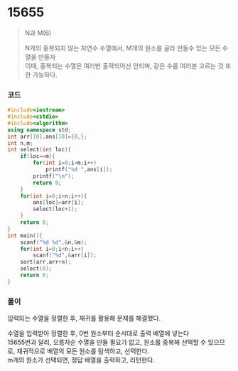 # 15655
> N과 M(6)<p></p>
> N개의 중복되지 않는 자연수 수열에서, M개의 원소를 골라 만들수 있는 모든 수열을 만들자<br>
> 이때, 중복되는 수열은 여러번 출력되어선 안되며, 같은 수를 여러본 고르는 것 또한 가능하다.
### 코드
```c++
#include<iostream>
#include<cstdio>
#include<algorithm>
using namespace std;
int arr[10],ans[10]={0,};
int n,m;
int select(int loc){
    if(loc==m){
        for(int i=0;i<m;i++)
            printf("%d ",ans[i]);
        printf("\n");
        return 0;
    }
    for(int i=0;i<n;i++){
        ans[loc]=arr[i];
        select(loc+1);
    }
    return 0;
}
int main(){
    scanf("%d %d",&n,&m);
    for(int i=0;i<n;i++)
        scanf("%d",&arr[i]);
    sort(arr,arr+n);
    select(0);
    return 0;
}
```
### 풀이
입력되는 수열을 정렬한 후, 재귀를 활용해 문제를 해결했다.<p></p>
수열을 입력받아 정렬한 후, 0번 원소부터 순서대로 출력 배열에 넣는다<br>
15655번과 달리, 오름차순 수열을 만들 필요가 없고, 원소를 중복해 선택할 수 있으므로, 재귀적으로 배열의 모든 원소를 탐색하고, 선택한다.<br>
m개의 원소가 선택되면, 정답 배열을 출력하고, 리턴한다.